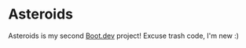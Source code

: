 # Asteroids

Asteroids is my second [Boot.dev](https://www.boot.dev) project!
Excuse trash code, I'm new :)
